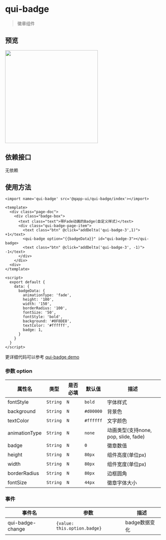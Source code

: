 # qui-badge

> 徽章组件

## 预览

<img src="https://qapp-ui.github.io/qapp-ui/docs/assets/qui-badge.gif" width="300"/>

## 依赖接口

无依赖

## 使用方法
	
```ux
<import name='qui-badge' src='@qapp-ui/qui-badge/index'></import>

<template>
  <div class="page-doc">
    <div class="badge-box">
      <text class="text">带Fade动画的Badge(自定义样式)</text>
      <div class="qui-badge-page-item">
        <text class="btn" @click="addDelta('qui-badge-3',1)"> +1</text>
        <qui-badge option="{{badgeData}}" id="qui-badge-3"></qui-badge>
        <text class="btn" @click="addDelta('qui-badge-3', -1)"> -1</text>
      </div>
    </div>
  <div>
</template>

<script>
  export default {
    data: {
      badgeData: {
        animationType: 'fade',
        height: '100',
        width: '150',
        borderRadius: '100',
        fontSize: '50',
        fontStyle: 'bold',
        background: '#0F8DE8',
        textColor: '#ffffff',
        badge: 1,
      }
    }
  }
</script>

```

更详细代码可以参考 [qui-badge demo](https://github.com/qapp-ui/qapp-ui/blob/master/src/Badge/index.ux)

### 参数 option

| 属性名 | 类型 | 是否必填 | 默认值 | 描述 |
|-------------|------------|--------|-----|-----|
| fontStyle | `String` |`N`| `bold` | 字体样式 |
| background | `String` |`N`| `#d00000` | 背景色|
| textColor | `String` |`N`| `#ffffff` | 文字颜色 |
| animationType | `String` |`N`| `none` | 动画类型(支持none, pop, slide, fade)|
| badge | `String` |`N`| `0` | 徽章数值 |
| height | `String` |`N`| `80px` | 组件高度(单位px) |
| width | `String` |`N`| `80px` | 组件宽度(单位px) |
| borderRadius | `String` |`N`| `80px` | 边框圆角 |
| fontSize | `String` |`N`| `44px` | 徽章字体大小 |


### 事件

| 事件名 | 参数 | 描述 | 
|-------|-----|-----|
| qui-badge-change | `{value: this.option.badge}` | badge数据变化 |



